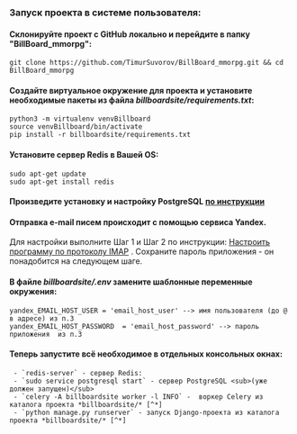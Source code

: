 ﻿### Запуск проекта в системе пользователя:  
  
 #### Склонируйте проект с GitHub локально и перейдите в папку "BillBoard_mmorpg":  
```  
git clone https://github.com/TimurSuvorov/BillBoard_mmorpg.git && cd BillBoard_mmorpg  
```  
 #### Создайте виртуальное окружение для проекта и установите необходимые пакеты из файла *billboardsite/requirements.txt*:  
```  
python3 -m virtualenv venvBillboard  
source venvBillboard/bin/activate  
pip install -r billboardsite/requirements.txt  
```  
 #### Установите сервер **Redis** в Вашей OS:  
```  
sudo apt-get update  
sudo apt-get install redis  
```  
 #### Произведите установку и настройку **PostgreSQL** [по инструкции](./README_PostgreSQL.md)  
 #### Отправка e-mail писем происходит с помощью сервиса Yandex. 
Для настройки выполните Шаг 1 и Шаг 2 по инструкции:  [Настроить программу по протоколу IMAP](https://yandex.ru/support/mail/mail-clients/others.html) . 
Сохраните пароль приложения - он понадобится на следующем шаге.
 #### В файле *billboardsite/.env* замените шаблонные переменные окружения:
```
yandex_EMAIL_HOST_USER = 'email_host_user' --> имя пользователя (до @ в адресе) из п.3
yandex_EMAIL_HOST_PASSWORD  = 'email_host_password' --> пароль приложения  из п.3
```
 #### Теперь запустите всё необходимое в отдельных консольных окнах: 
	 - `redis-server` - сервер Redis:  
	 - `sudo service postgresql start` - сервер PostgreSQL <sub>(уже должен запущен)</sub>
	 - `celery -A billboardsite worker -l INFO` -  воркер Celery из каталога проекта *billboardsite/* [^*]  
	 - `python manage.py runserver` - запуск Django-проекта из каталога проекта *billboardsite/* [^*]

[^*]: убедитесь, что у Вас активировано виртуальное окружение
